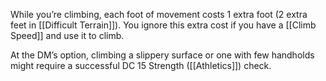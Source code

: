 While you’re climbing, each foot of movement costs 1 extra foot (2 extra feet in [[Difficult Terrain]]). You ignore this extra cost if you have a [[Climb Speed]] and use it to climb.

At the DM’s option, climbing a slippery surface or one with few handholds might require a successful DC 15 Strength ([[Athletics]]) check.